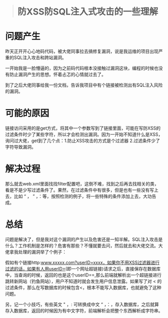 > # 防XSS防SQL注入式攻击的一些理解

# 问题产生

昨天正开开心心地码代码，被大佬同事拉去搞修复漏洞，说是我运维的项目出现严重的SQL注入攻击和跨站漏洞。

一开始我是一脸懵逼的，因为之前码代码根本没接触过漏洞这块，编程的时候也没有防止漏洞产生的思想。怀着忐忑的心情就过去了。

到了之后大佬同事给我一份文档，告诉我项目中有个链接被检测出有SQL注入风险的漏洞。

# 可能的原因

链接访问采用的是get方式，将其中一个参数写到了链接里面，可能在写防XSS的过滤条件时少了某些字符，所以才会检测出漏洞。因为一开始不知道什么是XSS，询问过大佬，get到了几个点：1.防止XSS攻击的方式是个过滤器 2.过滤条件少了字符导致漏洞。

# 解决过程

那么就去web.xml里面找找filter配置吧，这倒不难，找到之后再去找相关的类，看是不是少写过滤条件了。果然，在过滤条件中有很多，但是也有一些没有写上去，比如  “ ， ” ，：等，按照检测的例子，将一些特殊的条件添加上去，大功告成。

# 总结

问题是解决了，但是我对这个漏洞的产生以及危害还是一知半解。SQL注入攻击是什么？工作机制是怎样的？危害有那些？不懂就要去问，然后就去和大佬交流。大佬拿我处理的漏洞举了个例子：

假如有个链接http:www.xxxxx.com?userID=xxxx，如果你不用XSS过滤器进行过滤的话，如果有人用userID=<a href = "www.aaaaaa.com"></a>(即一个网址超链接)请求之后，直接保存在数据库中，当查询的时候，返回的也是这个userID==<a href = "www.aaaaaa.com"></a>,那么前端就解析出一个超链接进行跳转新网站（钓鱼网站），用户不知道时就会发生用户信息泄露。如果写了对 < 的过滤条件，那么在写数据库的时候<a href = "www.aaaaaa.com"></a>包含<，根本不能写入数据库，也就避免了这种问题。

另，记一个小技巧，有些英文 " ，: 可转换成中文 “ ，：，存入数据库，之后就算存入数据库，返回的时候因为有中文字符，前端解析会把整个东西解析成字符串。